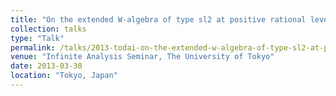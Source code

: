```yaml
---
title: "On the extended W-algebra of type sl2 at positive rational level"
collection: talks
type: "Talk"
permalink: /talks/2013-todai-on-the-extended-w-algebra-of-type-sl2-at-positive-rational-level.md
venue: "Infinite Analysis Seminar, The University of Tokyo"
date: 2013-03-30
location: "Tokyo, Japan"
---
```



